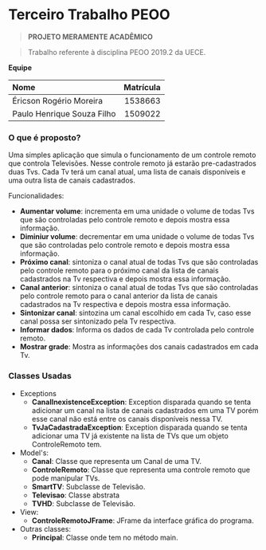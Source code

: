# Terceiro Trabalho PEOO

> **PROJETO MERAMENTE ACADÊMICO**

> Trabalho referente à disciplina PEOO 2019.2 da UECE.

**Equipe**

Nome                                        | Matrícula
:-------------------------------------------|-------------:
Éricson Rogério Moreira                     |1538663
Paulo Henrique Souza Filho                  |1509022 

### O que é proposto?

Uma simples aplicação que simula o funcionamento de um controle remoto que 
controla Televisões. Nesse controle remoto já estarão pre-cadastrados duas Tvs. Cada Tv
terá um canal atual, uma lista de canais disponíveis e uma outra lista de canais 
cadastrados.

Funcionalidades:

* **Aumentar volume**: incrementa em uma unidade o volume de todas Tvs que são 
    controladas pelo controle remoto e depois mostra essa informação. 
* **Diminiur volume**: decrementar em uma unidade o volume de todas Tvs que são 
    controladas pelo controle remoto e depois mostra essa informação.
* **Próximo canal**: sintoniza o canal atual de todas Tvs que são controladas pelo 
    controle remoto para o próximo canal da lista de canais cadastrados na Tv 
    respectiva e depois mostra essa informação.
* **Canal anterior**: sintoniza o canal atual de todas Tvs que são controladas pelo 
    controle remoto para o canal anterior da lista de canais cadastrados na Tv 
    respectiva e depois mostra essa informação.
* **Sintonizar canal**: sintozina um canal escolhido em cada Tv, caso esse canal 
    possa ser sintonizado pela Tv respectiva.
* **Informar dados**: Informa os dados de cada Tv controlada pelo controle remoto.
* **Mostrar grade**: Mostra as informações dos canais cadastrados em cada Tv.

### Classes Usadas

* Exceptions
    * **CanalInexistenceException**: Exception disparada quando se tenta adicionar um canal na lista de canais 
    cadastrados em uma TV porém esse canal não está entre os canais disponíveis nessa TV.
    * **TvJaCadastradaException**: Exception disparada quando se tenta adicionar uma TV já existente na lista de TVs que
     um objeto ControleRemoto tem.
* Model's:
    * **Canal**: Classe que representa um Canal de uma TV.
    * **ControleRemoto**: Classe que representa uma controle remoto que pode manipular TVs.
    * **SmartTV**: Subclasse de Televisão.
    * **Televisao**: Classe abstrata
    * **TVHD**: Subclasse de Televisão.
* View:
    * **ControleRemotoJFrame**: JFrame da interface gráfica do programa.
* Outras classes:
    * **Principal**: Classe onde tem no método main.
    
